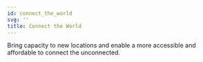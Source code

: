 ```yaml
---
id: connect_the_world
svg: ''
title: Connect the World
---
```


Bring capacity to new locations and enable a more accessible and affordable to connect the unconnected.
